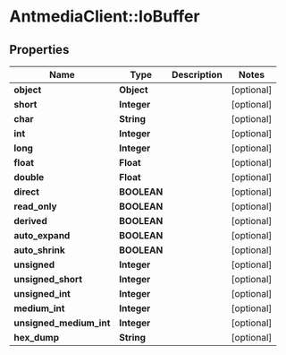 # AntmediaClient::IoBuffer

## Properties
Name | Type | Description | Notes
------------ | ------------- | ------------- | -------------
**object** | **Object** |  | [optional] 
**short** | **Integer** |  | [optional] 
**char** | **String** |  | [optional] 
**int** | **Integer** |  | [optional] 
**long** | **Integer** |  | [optional] 
**float** | **Float** |  | [optional] 
**double** | **Float** |  | [optional] 
**direct** | **BOOLEAN** |  | [optional] 
**read_only** | **BOOLEAN** |  | [optional] 
**derived** | **BOOLEAN** |  | [optional] 
**auto_expand** | **BOOLEAN** |  | [optional] 
**auto_shrink** | **BOOLEAN** |  | [optional] 
**unsigned** | **Integer** |  | [optional] 
**unsigned_short** | **Integer** |  | [optional] 
**unsigned_int** | **Integer** |  | [optional] 
**medium_int** | **Integer** |  | [optional] 
**unsigned_medium_int** | **Integer** |  | [optional] 
**hex_dump** | **String** |  | [optional] 



